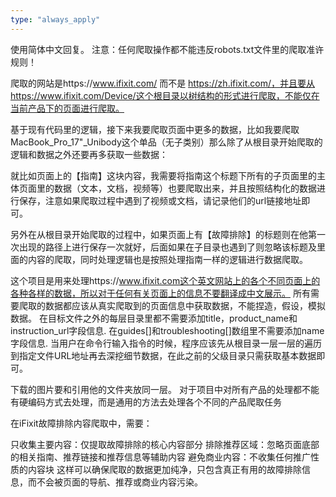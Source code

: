```yaml
---
type: "always_apply"
---
```


使用简体中文回复。
注意：任何爬取操作都不能违反robots.txt文件里的爬取准许规则！

爬取的网站是https://www.ifixit.com/ 而不是 https://zh.ifixit.com/，并且要从https://www.ifixit.com/Device/这个根目录以树结构的形式进行爬取，不能仅在当前产品下的页面进行爬取。

基于现有代码里的逻辑，接下来我要爬取页面中更多的数据，比如我要爬取MacBook_Pro_17"_Unibody这个单品（无子类别）那么除了从根目录开始爬取的逻辑和数据之外还要再多获取一些数据：

就比如页面上的【指南】这块内容，我需要将指南这个标题下所有的子页面里的主体页面里的数据（文本，文档，视频等）也要爬取出来，并且按照结构化的数据进行保存，注意如果爬取过程中遇到了视频或文档，请记录他们的url链接地址即可。

另外在从根目录开始爬取的过程中，如果页面上有【故障排除】的标题则在他第一次出现的路径上进行保存一次就好，后面如果在子目录也遇到了则忽略该标题及里面的内容的爬取，同时处理逻辑也是按照处理指南一样的逻辑进行数据爬取。

这个项目是用来处理https://www.ifixit.com这个英文网站上的各个不同页面上的各种各样的数据，所以对于任何有关页面上的信息不要翻译成中文展示。
所有需要爬取的数据都应该从真实爬取到的页面信息中获取数据，不能捏造，假设，模拟数据。
在目标文件之外的每层目录里都不需要添加title，product_name和instruction_url字段信息.
在guides[]和troubleshooting[]数组里不需要添加name字段信息.
当用户在命令行输入指令的时候，程序应该先从根目录一层一层的遍历到指定文件URL地址再去深挖细节数据，在此之前的父级目录只需获取基本数据即可。

下载的图片要和引用他的文件夹放同一层。
对于项目中对所有产品的处理都不能有硬编码方式去处理，而是通用的方法去处理各个不同的产品爬取任务

在iFixit故障排除内容爬取中，需要：

只收集主要内容：仅提取故障排除的核心内容部分
排除推荐区域：忽略页面底部的相关指南、推荐链接和推荐信息等辅助内容
避免商业内容：不收集任何推广性质的内容块
这样可以确保爬取的数据更加纯净，只包含真正有用的故障排除信息，而不会被页面的导航、推荐或商业内容污染。